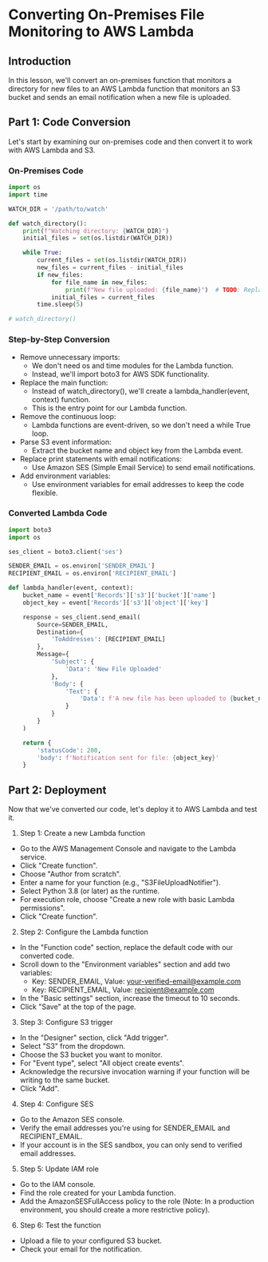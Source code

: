 # Converting On-Premises File Monitoring to AWS Lambda

## Introduction

In this lesson, we'll convert an on-premises function that monitors a directory for new files to an AWS Lambda function that monitors an S3 bucket and sends an email notification when a new file is uploaded.

## Part 1: Code Conversion

Let's start by examining our on-premises code and then convert it to work with AWS Lambda and S3.

### On-Premises Code

```python
import os
import time

WATCH_DIR = '/path/to/watch'

def watch_directory():
    print(f"Watching directory: {WATCH_DIR}")
    initial_files = set(os.listdir(WATCH_DIR))

    while True:
        current_files = set(os.listdir(WATCH_DIR))
        new_files = current_files - initial_files
        if new_files:
            for file_name in new_files:
                print(f"New file uploaded: {file_name}")  # TODO: Replace with a notification email
            initial_files = current_files
        time.sleep(5)

# watch_directory()
```

### Step-by-Step Conversion
- Remove unnecessary imports:
  - We don't need os and time modules for the Lambda function.
  - Instead, we'll import boto3 for AWS SDK functionality.
- Replace the main function:
  - Instead of watch_directory(), we'll create a lambda_handler(event, context) function.
  - This is the entry point for our Lambda function.
- Remove the continuous loop:
  - Lambda functions are event-driven, so we don't need a while True loop.
- Parse S3 event information:
  - Extract the bucket name and object key from the Lambda event.
- Replace print statements with email notifications:
  - Use Amazon SES (Simple Email Service) to send email notifications.
- Add environment variables:
  - Use environment variables for email addresses to keep the code flexible.

### Converted Lambda Code
```python
import boto3
import os

ses_client = boto3.client('ses')

SENDER_EMAIL = os.environ['SENDER_EMAIL']
RECIPIENT_EMAIL = os.environ['RECIPIENT_EMAIL']

def lambda_handler(event, context):
    bucket_name = event['Records']['s3']['bucket']['name']
    object_key = event['Records']['s3']['object']['key']

    response = ses_client.send_email(
        Source=SENDER_EMAIL,
        Destination={
            'ToAddresses': [RECIPIENT_EMAIL]
        },
        Message={
            'Subject': {
                'Data': 'New File Uploaded'
            },
            'Body': {
                'Text': {
                    'Data': f'A new file has been uploaded to {bucket_name}: {object_key}'
                }
            }
        }
    )

    return {
        'statusCode': 200,
        'body': f'Notification sent for file: {object_key}'
    }
```

## Part 2: Deployment
Now that we've converted our code, let's deploy it to AWS Lambda and test it.
1. Step 1: Create a new Lambda function
  - Go to the AWS Management Console and navigate to the Lambda service.
  - Click "Create function".
  - Choose "Author from scratch".
  - Enter a name for your function (e.g., "S3FileUploadNotifier").
  - Select Python 3.8 (or later) as the runtime.
  - For execution role, choose "Create a new role with basic Lambda permissions".
  - Click "Create function".
2. Step 2: Configure the Lambda function
  - In the "Function code" section, replace the default code with our converted code.
  - Scroll down to the "Environment variables" section and add two variables:
    - Key: SENDER_EMAIL, Value: your-verified-email@example.com
    - Key: RECIPIENT_EMAIL, Value: recipient@example.com
  - In the "Basic settings" section, increase the timeout to 10 seconds.
  - Click "Save" at the top of the page.
3. Step 3: Configure S3 trigger
  - In the "Designer" section, click "Add trigger".
  - Select "S3" from the dropdown.
  - Choose the S3 bucket you want to monitor.
  - For "Event type", select "All object create events".
  - Acknowledge the recursive invocation warning if your function will be writing to the same bucket.
  - Click "Add".
4. Step 4: Configure SES
  - Go to the Amazon SES console.
  - Verify the email addresses you're using for SENDER_EMAIL and RECIPIENT_EMAIL.
  - If your account is in the SES sandbox, you can only send to verified email addresses.
5. Step 5: Update IAM role
  - Go to the IAM console.
  - Find the role created for your Lambda function.
  - Add the AmazonSESFullAccess policy to the role (Note: In a production environment, you should create a more restrictive policy).
6. Step 6: Test the function
  - Upload a file to your configured S3 bucket.
  - Check your email for the notification.
